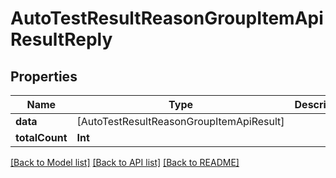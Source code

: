 # AutoTestResultReasonGroupItemApiResultReply

## Properties
Name | Type | Description | Notes
------------ | ------------- | ------------- | -------------
**data** | [AutoTestResultReasonGroupItemApiResult] |  | 
**totalCount** | **Int** |  | 

[[Back to Model list]](../README.md#documentation-for-models) [[Back to API list]](../README.md#documentation-for-api-endpoints) [[Back to README]](../README.md)


